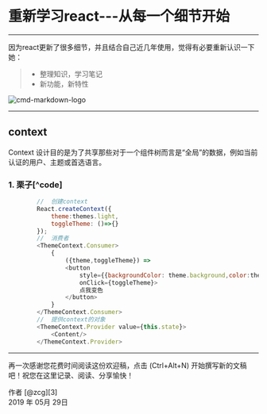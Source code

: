 # 重新学习react---从每一个细节开始

------

因为react更新了很多细节，并且结合自己近几年使用，觉得有必要重新认识一下她：

> * 整理知识，学习笔记
> * 新功能，新特性

![cmd-markdown-logo](https://www.zybuluo.com/static/img/logo.png)

------

## context

Context 设计目的是为了共享那些对于一个组件树而言是“全局”的数据，例如当前认证的用户、主题或首选语言。

### 1. 栗子[^code]

```javascript
        //  创建context
        React.createContext({
            theme:themes.light,
            toggleTheme: ()=>{}
        });
        //  消费者
        <ThemeContext.Consumer>
            {
                ({theme,toggleTheme}) => 
                <button 
                    style={{backgroundColor: theme.background,color:theme.color}} 
                    onClick={toggleTheme}>
                    点我变色
                </button>
            }
        </ThemeContext.Consumer>
        //  提供context的对象
        <ThemeContext.Provider value={this.state}>
            <Content/>
        </ThemeContext.Provider>
```

------

再一次感谢您花费时间阅读这份欢迎稿，点击 <i class="icon-file"></i> (Ctrl+Alt+N) 开始撰写新的文稿吧！祝您在这里记录、阅读、分享愉快！

作者 [@zcg][3]     
2019 年 05月 29日    


